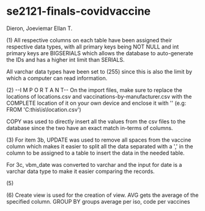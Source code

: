 # se2121-finals-covidvaccine
Dieron, Joeviemar Ellan T.

(1)
All respective columns on each table have been assigned their respective data types,
with all primary keys being NOT NULL and int primary keys are BIGSERIALS which allows
the database to auto-generate the IDs and has a higher int limit than SERIALS.

All varchar data types have been set to (255) since this is also the limit by which
a computer can read information.

(2)
--I M P O R T A N T--
On the import files, make sure to replace the locations of locations.csv and vaccinations-by-manufacturer.csv
with the COMPLETE location of it on your own device and enclose it with '' (e.g: FROM 'C:this\is\location.csv')

COPY was used to directly insert all the values from the csv files to the database since
the two have an exact match in-terms of columns.

(3)
For item 3b, UPDATE was used to remove all spaces from the vaccine column which makes it easier
to split all the data separated with a ',' in the column to be assigned to a table to insert
the data in the needed table.

For 3c, vbm_date was converted to varchar and the input for date is a varchar data type to make it easier
comparing the records.

(5)

(6)
Create view is used for the creation of view.
AVG gets the average of the specified column.
GROUP BY groups average per iso, code per vaccines

